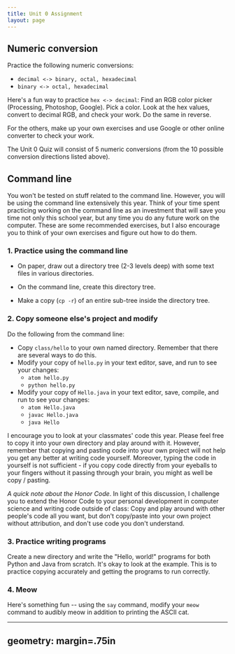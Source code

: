```yaml
---
title: Unit 0 Assignment
layout: page
---
```


## Numeric conversion

Practice the following numeric conversions:

* `decimal <-> binary, octal, hexadecimal`
* `binary <-> octal, hexadecimal`

Here's a fun way to practice `hex <-> decimal`: Find an RGB color picker
(Processing, Photoshop, Google).  Pick a color.  Look at the hex values,
convert to decimal RGB, and check your work.  Do the same in reverse.

For the others, make up your own exercises and use Google or other online
converter to check your work.

The Unit 0 Quiz will consist of 5 numeric conversions (from the 10 possible
conversion directions listed above). 

## Command line

You won't be tested on stuff related to the command line.  However, you will be
using the command line extensively this year.  Think of your time spent
practicing working on the command line as an investment that will save you time
not only this school year, but any time you do any future work on the computer.
These are some recommended exercises, but I also encourage you to think of your
own exercises and figure out how to do them.

### 1. Practice using the command line

* On paper, draw out a directory tree (2-3 levels deep) with some text files in
  various directories.  

* On the command line, create this directory tree.

* Make a copy (`cp -r`) of an entire sub-tree inside the directory tree.

### 2. Copy someone else's project and modify

Do the following from the command line:

* Copy `class/hello` to your own named directory.  Remember that there are 
    several ways to do this.
* Modify your copy of `hello.py` in your text editor, save, and run to see your
  changes:
    - `atom hello.py`
    - `python hello.py`
* Modify your copy of `Hello.java` in your text editor, save, compile, and run
  to see your changes:
    - `atom Hello.java`
    - `javac Hello.java`
    - `java Hello`

I encourage you to look at your classmates' code this year.  Please feel free
to copy it into your own directory and play around with it.  However, remember
that copying and pasting code into your own project will not help you get any
better at writing code yourself.  Moreover, typing the code in yourself is not
sufficient - if you copy code directly from your eyeballs to your fingers
without it passing through your brain, you might as well be copy / pasting.

_A quick note about the Honor Code_. In light of this discussion, I challenge
you to extend the Honor Code to your personal development in computer science
and writing code outside of class:  Copy and play around with other people's
code all you want, but don't copy/paste into your own project without
attribution, and don't use code you don't understand.

### 3. Practice writing programs

Create a new directory and write the "Hello, world!" programs for both Python
and Java from scratch.  It's okay to look at the example.  This is to practice
copying accurately and getting the programs to run correctly.


### 4. Meow

Here's something fun -- using the `say` command, modify your `meow` command to
audibly meow in addition to printing the ASCII cat.


---
geometry: margin=.75in
---

